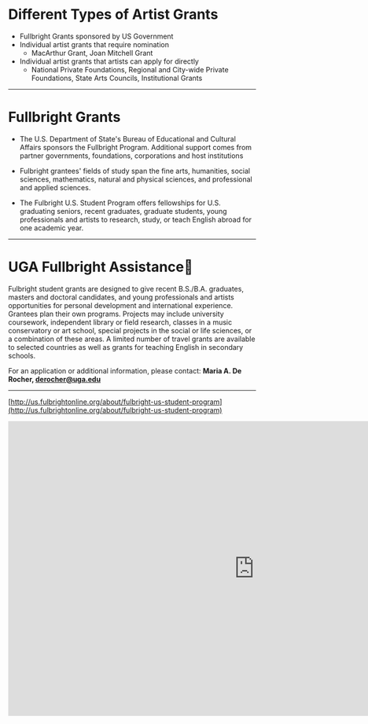 # Different Types of Artist Grants

- Fullbright Grants sponsored by US Government
- Individual artist grants that require nomination
	- MacArthur Grant, Joan Mitchell Grant
- Individual artist grants that artists can apply for directly
	- National Private Foundations, Regional and City-wide Private Foundations, 
State Arts Councils, Institutional Grants

---
# Fullbright Grants

- The U.S. Department of State's Bureau of Educational and Cultural Affairs sponsors the Fullbright Program.  Additional support comes from partner governments, foundations, corporations and host institutions

- Fulbright grantees' fields of study span the fine arts, humanities, social sciences, mathematics, natural and physical sciences, and professional and applied sciences.

- The Fulbright U.S. Student Program offers fellowships for U.S. graduating seniors, recent graduates, graduate students, young professionals and artists to research, study, or teach English abroad for one academic year.

---
# UGA Fullbright Assistance
Fulbright student grants are designed to give recent B.S./B.A. graduates, masters and doctoral candidates, and young professionals and artists opportunities for personal development and international experience. Grantees plan their own programs. Projects may include university coursework, independent library or field research, classes in a music conservatory or art school, special projects in the social or life sciences, or a combination of these areas. A limited number of travel grants are available to selected countries as well as grants for teaching English in secondary schools.

For an application or additional information, please contact:
**Maria A. De Rocher, derocher@uga.edu**

---
[http://us.fulbrightonline.org/about/fulbright-us-student-program](http://us.fulbrightonline.org/about/fulbright-us-student-program)

<iframe width="1000" height="600" frameborder="0" src="http://us.fulbrightonline.org/about/fulbright-us-student-program"><iframe>

---
![](porterfield.png)
Marie Porterfield, painted ceramic tile from Fullbright project in Turkey, 2011-2012

---
![](porterfield-studio.png)
Marie Porterfield, Marie Porterfield, studio view, Kutahya, Turkey, 2011-2012

---
[https://honors.uga.edu/news/s_p/fulbright/porterfield.html](https://honors.uga.edu/news/s_p/fulbright/porterfield.html)

<iframe width="1000" height="600" frameborder="0" src="https://honors.uga.edu/news/s_p/fulbright/porterfield.html"><iframe>

---
[]()
<iframe width="1000" height="600" frameborder="0" src=""><iframe>

---
[https://kutahyailluminated.wordpress.com](https://kutahyailluminated.wordpress.com)
<iframe width="1000" height="600" frameborder="0" src="https://kutahyailluminated.wordpress.com"><iframe>

---
# Individual Artist Grants with direct application process:
## Grants from National Private Foundations:
- Creative Capital Foundation, $10,000 and up
- Pollack-Krasner Foundation, $10,000 and up

Pollack-Krasner application:

Artists can apply to The Pollock-Krasner Foundation by submitting an online application. Requirements for consideration are the application form, a cover letter, a current resume including an exhibition record, and ten digital images of current work with a corresponding identification list.  

---
[http://www.pkf.org/grant.html](http://www.pkf.org/grant.html)
<iframe width="1000" height="600" frameborder="0" src="http://www.pkf.org/grant.html"><iframe>

---
# Regional and City-wide Private Foundations:
- Pew Fellowships in the Arts for Pennsylvania artists - $60,000
- Kresge Artist Fellowships for Detroit artists- $25,000

# Georgia Private Foundations:

- Hudgens Prize for Georgia artists - $50,000
- Idea Capital for Atlanta artists - $500-2,000
- Flux Projects - $100-30,000

---
[]()
<iframe width="1000" height="600" frameborder="0" src=""><iframe>

http://thehudgens.org/the-hudgens-prize/hudgens-prize-finalists/

---
[http://gyunhur.com/artwork/2258938_Spring_Hiatus.html](http://gyunhur.com/artwork/2258938_Spring_Hiatus.html)
<iframe width="1000" height="600" frameborder="0" src="http://gyunhur.com/artwork/2258938_Spring_Hiatus.html"><iframe>

---
# 32 States Give Grants to Individual Artists

Alabama: \$5000, Arizona,  Colorado: \$2500, Connecticut, D.C., Delaware, Florida, Idaho, Indiana, Iowa, Kentucky, Louisiana, Maine, Maryland: $1,000 & $3,000 & $5,000, Massachusetts - $5,000; Minnesota -$2,000 to $10,000, Mississippi - $2,000 to $10,000, Montana, Nebraska, Nevada- $5,000, New Jersey, New York - $7,000, North Dakota, $2,500, Ohio, Pennsylvania - $10,000, Rhode Island, South Carolina, South Dakota, Texas  (Houston) -$2,000 & $5000, Wyoming,  Wisconsin - $8,000, West Virginia – $3,500, Virginia – $5,000

---
# Maryland Arts Council Application Form

- Web-based Application Form
- Hard copy of The Individual Artist Awards Application Form signed and mailed
- Images: 

**Visual Arts applicants must submit work samples as digital images.** Applicants must submit eight digital images depicting work completed after **July 27, 2012** (no works in progress). These **eight** images may include up to four detail shots. **No signatures or legible names may appear in the digital images or the application will be disqualified.** Images must be uploaded to the online application in the Work Sample Sheet tab within CueRate. The title, date of completion, dimensions, and materials of each work must be provided through the online CueRate Application. No composite images will be reviewed. A composite image is a single image file that is comprised of multiple images. A work sample with composite images will be disqualified. Images will be shown in the order they are uploaded, four at a time and will appear as you see them in image preview on the application.  

- Use the following specifications: Dimensions: 1240 pixels x 1240 pixels (maximum) File Size: 4.0 MB maximum for each image.  File Format: .jpg.  Resolution: 72dpi

---
# My Experience as a Panelist for the Mid-Atlantic Arts Foundation

- Four panelists from outside of Mid-Atlantic region
- No artist names or identifying information given
- Review is based on images of work and the quality of the photographic documentation 
- Review process occurred in several rounds
- In the first review, we simply scored the artists, and were given a short accompanying text if it was asked for by the panelists
- In the second review, we looked at the artists that received the highest scores, and had more discussion among the panelists
- Lots of disagreement – a different panel would result in different finalists

---
[http://kayhwang.com/sclp_1.html](http://kayhwang.com/sclp_1.html) 

<iframe width="1000" height="600" frameborder="0" src=""><iframe>

---
# Institutional Grants and Awards:

## UGA Grants and Awards:  

- Mary Rosenblatt Award for graduates students & undergraduates,  $500 
- Willson Center Graduate Research Award, $1,250
- CURO Undergraduate Research Assistantships, $1,000

---
[http://curo.uga.edu/CURO_Research_Assistantship](http://curo.uga.edu/CURO_Research_Assistantship)
<iframe width="1000" height="600" frameborder="0" src="http://curo.uga.edu/CURO_Research_Assistantship"><iframe>
